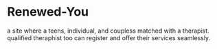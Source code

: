# Renewed-You

a site where a teens, individual, and coupless matched with a therapist. qualified theraphist  too can  register and offer their services seamlessly.  
